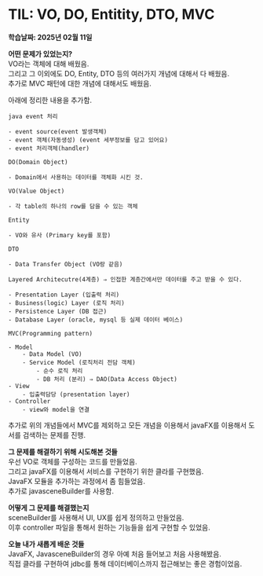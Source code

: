 # TIL: VO, DO, Entitity, DTO, MVC
**학습날짜: 2025년 02월 11일**

**어떤 문제가 있었는지?**  
VO라는 객체에 대해 배웠음.   
그리고 그 이외에도 DO, Entity, DTO 등의 여러가지 개념에 대해서 다 배웠음.  
추가로 MVC 패턴에 대한 개념에 대해서도 배웠음.

아래에 정리한 내용을 추가함.  
```
java event 처리

- event source(event 발생객체)
- event 객체(자동생성) (event 세부정보를 담고 있어요)
- event 처리객체(handler)

DO(Domain Object)

- Domain에서 사용하는 데이터를 객체화 시킨 것.

VO(Value Object)

- 각 table의 하나의 row를 담을 수 있는 객체

Entity

- VO와 유사 (Primary key를 포함)

DTO

- Data Transfer Object (VO랑 같음)

Layered Architecutre(4계층) ⇒ 인접한 계층간에서만 데이터를 주고 받을 수 있다.

- Presentation Layer (입출력 처리)
- Business(logic) Layer (로직 처리)
- Persistence Layer (DB 접근)
- Database Layer (oracle, mysql 등 실제 데이터 베이스)

MVC(Programming pattern)

- Model
    - Data Model (VO)
    - Service Model (로직처리 전담 객체)
        - 순수 로직 처리
        - DB 처리 (분리) ⇒ DAO(Data Access Object)
- View
    - 입출력담당 (presentation layer)
- Controller
    - view와 model을 연결
```

추가로 위의 개념들에서 MVC를 제외하고 모든 개념을 이용해서 javaFX를 이용해서 도서를 검색하는 문제를 진행.  

**그 문제를 해결하기 위해 시도해본 것들**  
우선 VO로 객체를 구성하는 코드를 만들었음.  
그리고 javaFX를 이용해서 서비스를 구현하기 위한 클라를 구현했음.  
JavaFX 모듈을 추가하는 과정에서 좀 힘들었음.  
추가로 javasceneBuilder를 사용함.  



**어떻게 그 문제를 해결했는지**  
sceneBuilder를 사용해서 UI, UX를 쉽게 정의하고 만들었음.  
이후 controller 파일을 통해서 원하는 기능들을 쉽게 구현할 수 있었음.  


**오늘 내가 새롭게 배운 것들**  
JavaFX, JavasceneBuilder의 경우 아예 처음 들어보고 처음 사용해봤음.  
직접 클라를 구현하여 jdbc를 통해 데이터베이스까지 접근해보는 좋은 경험이었음.  
